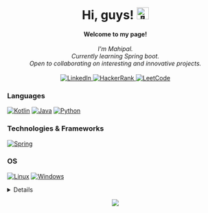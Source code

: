 <h1 align="center">Hi, guys! <img src="https://github.com/wervlad/wervlad/assets/24524555/766d336d-b87d-44ba-807c-c51de2bc6b4d" width="28px" alt="👋"></h1>

<p align="center">
    <b>Welcome to my page!</b><br><br>
    <i>
        I'm Mahipal.<br>
        Currently learning Spring boot.<br>
        Open to collaborating on interesting and innovative projects.<br>
    </i><br>
    <a href="https://www.linkedin.com/in/MahipalMalviya">
        <img src="https://img.shields.io/badge/LinkedIn-blue?style=flat-square&logo=linkedin" alt="LinkedIn">
    </a>
    <a href="https://www.hackerrank.com/mahimalviya3215">
        <img src="https://img.shields.io/badge/HackerRank-blue?style=flat-square&logo=hackerrank" alt="HackerRank">
    </a>
    <a href="https://leetcode.com/MahipalMalviya">
        <img src="https://img.shields.io/badge/LeetCode-blue?style=flat-square&logo=LeetCode" alt="LeetCode">
    </a>
</p>

### Languages
[![Kotlin](https://img.shields.io/badge/kotlin-black?style=for-the-badge&logo=kotlin)](https://github.com/MahipalMalviya)
[![Java](https://img.shields.io/badge/java-black?style=for-the-badge&logo=java)](https://github.com/MahipalMalviya)
[![Python](https://img.shields.io/badge/python-black?style=for-the-badge&logo=python)](https://github.com/MahipalMalviya)


### Technologies & Frameworks
[![Spring](https://img.shields.io/badge/spring-black?style=for-the-badge&logo=spring)](https://github.com/MahipalMalviya)

### OS
[![Linux](https://img.shields.io/badge/linux-black?style=for-the-badge&logo=Linux)](https://github.com/MahipalMalviya)
[![Windows](https://img.shields.io/badge/Windows-black?style=for-the-badge&logo=Windows)](https://github.com/MahipalMalviya)


<details>
<p align="center">
  <a href="https://github.com/MahipalMalviya">
    <img src="http://github-profile-summary-cards.vercel.app/api/cards/profile-details?username=MahipalMalviya&theme=transparent" />
  </a>
  <a href="https://github.com/MahipalMalviya">
    <img src="https://github-readme-streak-stats.herokuapp.com/?user=MahipalMalviya&hide_border=true&card_width=338&theme=transparent" />
  </a>
  <a href="https://github.com/MahipalMalviya">
    <img src="http://github-profile-summary-cards.vercel.app/api/cards/stats?username=MahipalMalviya&theme=transparent" />
  </a>
  <a href="https://github.com/MahipalMalviya">
    <img src="https://github-readme-stats.vercel.app/api/top-langs/?username=MahipalMalviya&langs_count=10&exclude_repo=&hide=jupyter%20notebook,vim%20script,cmake,makefile,batchfile,emacs%20lisp,css,html&layout=default&card_width=699&hide_border=true&theme=transparent" />
  </a>
</p>
</details>

<p align="center">
  <a href="https://github.com/MahipalMalviya">
    <img src="https://komarev.com/ghpvc/?username=MahipalMalviya&color=blue&style=flat)" />
  </a>
</p>
